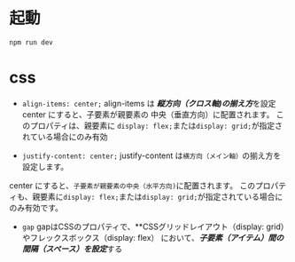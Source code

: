 # 起動
```
npm run dev
```

# css
- ```align-items: center;```
align-items は ***縦方向（クロス軸)の揃え方***を設定
center にすると、子要素が親要素の 中央（垂直方向）に配置されます。
このプロパティは、親要素に ```display: flex;```または```display: grid;```が指定されている場合にのみ有効

- ```justify-content: center;```
justify-content は```横方向（メイン軸）```の揃え方を設定します。

center にすると、```子要素が親要素の中央（水平方向)```に配置されます。
このプロパティも、親要素に```display: flex;```または```display: grid;```が指定されている場合にのみ有効です。

- ```gap```
gapはCSSのプロパティで、**CSSグリッドレイアウト（display: grid）やフレックスボックス（display: flex）
において、***子要素（アイテム）間の間隔（スペース）を設定***する
